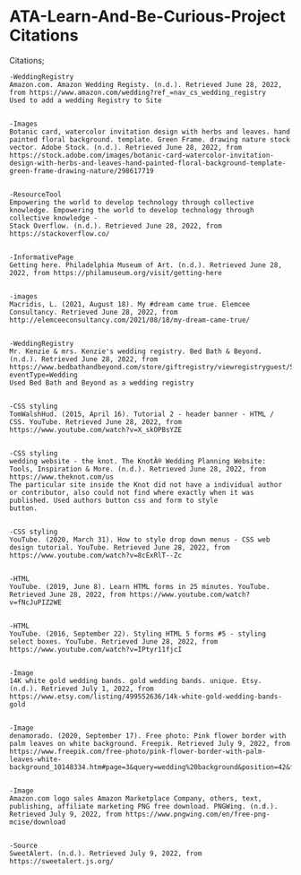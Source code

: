 # ATA-Learn-And-Be-Curious-Project Citations

Citations;

    -WeddingRegistry
    Amazon.com. Amazon Wedding Registy. (n.d.). Retrieved June 28, 2022, from https://www.amazon.com/wedding?ref_=nav_cs_wedding_registry
    Used to add a wedding Registry to Site
    
    
    -Images
    Botanic card, watercolor invitation design with herbs and leaves. hand painted floral background. template. Green Frame. drawing nature stock vector. Adobe Stock. (n.d.). Retrieved June 28, 2022, from https://stock.adobe.com/images/botanic-card-watercolor-invitation-design-with-herbs-and-leaves-hand-painted-floral-background-template-green-frame-drawing-nature/298617719
    
    
    -ResourceTool
    Empowering the world to develop technology through collective knowledge. Empowering the world to develop technology through collective knowledge -
    Stack Overflow. (n.d.). Retrieved June 28, 2022, from https://stackoverflow.co/
    
    
    -InformativePage
    Getting here. Philadelphia Museum of Art. (n.d.). Retrieved June 28, 2022, from https://philamuseum.org/visit/getting-here
    
    
    -images
    Macridis, L. (2021, August 18). My #dream came true. Elemcee Consultancy. Retrieved June 28, 2022, from http://elemceeconsultancy.com/2021/08/18/my-dream-came-true/
    
    
    -WeddingRegistry
    Mr. Kenzie & mrs. Kenzie's wedding registry. Bed Bath & Beyond. (n.d.). Retrieved June 28, 2022, from https://www.bedbathandbeyond.com/store/giftregistry/viewregistryguest/551591317?eventType=Wedding
    Used Bed Bath and Beyond as a wedding registry
    
    
    -CSS styling
    TomWalshHud. (2015, April 16). Tutorial 2 - header banner - HTML / CSS. YouTube. Retrieved June 28, 2022, from https://www.youtube.com/watch?v=X_skOPBsYZE
    
    
    -CSS styling
    wedding website - the knot. The KnotÂ® Wedding Planning Website: Tools, Inspiration & More. (n.d.). Retrieved June 28, 2022, from https://www.theknot.com/us
    The particular site inside the Knot did not have a individual author or contributor, also could not find where exactly when it was published. Used authors button css and form to style
    button.
    
    
    -CSS styling
    YouTube. (2020, March 31). How to style drop down menus - CSS web design tutorial. YouTube. Retrieved June 28, 2022, from https://www.youtube.com/watch?v=8cExRlT--Zc
    
    
    -HTML
    YouTube. (2019, June 8). Learn HTML forms in 25 minutes. YouTube. Retrieved June 28, 2022, from https://www.youtube.com/watch?v=fNcJuPIZ2WE
    
    
    -HTML
    YouTube. (2016, September 22). Styling HTML 5 forms #5 - styling select boxes. YouTube. Retrieved June 28, 2022, from https://www.youtube.com/watch?v=IPtyr11fjcI
    
    
    -Image
    14K white gold wedding bands. gold wedding bands. unique. Etsy. (n.d.). Retrieved July 1, 2022, from https://www.etsy.com/listing/499552636/14k-white-gold-wedding-bands-gold
    
    
    -Image
    denamorado. (2020, September 17). Free photo: Pink flower border with palm leaves on white background. Freepik. Retrieved July 9, 2022, from https://www.freepik.com/free-photo/pink-flower-border-with-palm-leaves-white-background_10148334.htm#page=3&query=wedding%20background&position=42&from_view=keyword
    
    
    -Image
    Amazon.com logo sales Amazon Marketplace Company, others, text, publishing, affiliate marketing PNG free download. PNGWing. (n.d.). Retrieved July 9, 2022, from https://www.pngwing.com/en/free-png-mcise/download
    
    
    -Source
    SweetAlert. (n.d.). Retrieved July 9, 2022, from https://sweetalert.js.org/ 
    
